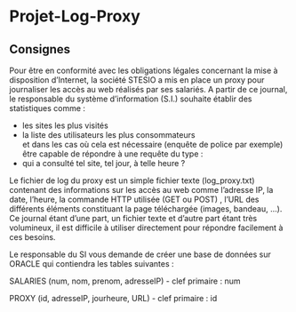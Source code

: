 # Projet-Log-Proxy

## Consignes

Pour être en conformité avec les obligations légales concernant la mise à disposition d’Internet, la société STESIO a mis en place un proxy pour journaliser les accès au web réalisés par ses salariés. A partir de ce journal, le responsable du système d’information (S.I.) souhaite établir des statistiques comme :
- les sites les plus visités
- la liste des utilisateurs les plus consommateurs  
et dans les cas où cela est nécessaire (enquête de police par exemple) être capable de répondre à une requête du type :  
-  qui a consulté tel site, tel jour, à telle heure ?

Le fichier de log du proxy est un simple fichier texte (log_proxy.txt) contenant des informations sur les accès au web comme l’adresse IP, la date, l’heure, la commande HTTP utilisée (GET ou POST) , l’URL des différents éléments constituant la page téléchargée (images, bandeau, …). Ce journal étant d’une part, un fichier texte et d’autre part étant très volumineux,  il est difficile à utiliser directement pour répondre facilement à ces besoins.

Le responsable du SI vous demande de créer une base de données sur ORACLE  qui contiendra les tables suivantes :

SALARIES (num, nom, prenom, adresseIP) - clef primaire : num

PROXY (id, adresseIP, jourheure, URL)  - clef primaire : id
